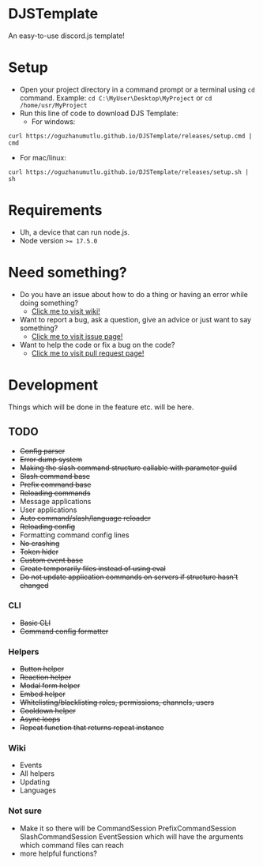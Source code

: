 # DJSTemplate

An easy-to-use discord.js template!

# Setup

- Open your project directory in a command prompt or a terminal using `cd` command.
  Example: `cd C:\MyUser\Desktop\MyProject` or `cd /home/usr/MyProject`
- Run this line of code to download DJS Template:
  - For windows:
```shell
curl https://oguzhanumutlu.github.io/DJSTemplate/releases/setup.cmd | cmd
```
  - For mac/linux:
```shell
curl https://oguzhanumutlu.github.io/DJSTemplate/releases/setup.sh | sh
``` 

# Requirements

- Uh, a device that can run node.js.
- Node version `>= 17.5.0`

# Need something?

- Do you have an issue about how to do a thing or having an error while doing something?
    - [Click me to visit wiki!](https://github.com/OguzhanUmutlu/DJSTemplate/wiki)
- Want to report a bug, ask a question, give an advice or just want to say something?
    - [Click me to visit issue page!](https://github.com/OguzhanUmutlu/DJSTemplate/issues)
- Want to help the code or fix a bug on the code?
    - [Click me to visit pull request page!](https://github.com/OguzhanUmutlu/DJSTemplate/pulls)

# Development

Things which will be done in the feature etc. will be here.

## TODO

- ~~Config parser~~
- ~~Error dump system~~
- ~~Making the slash command structure callable with parameter guild~~
- ~~Slash command base~~
- ~~Prefix command base~~
- ~~Reloading commands~~
- Message applications
- User applications
- ~~Auto command/slash/language reloader~~
- ~~Reloading config~~
- Formatting command config lines
- ~~No crashing~~
- ~~Token hider~~
- ~~Custom event base~~
- ~~Create temporarily files instead of using eval~~
- ~~Do not update application commands on servers if structure hasn't changed~~

### CLI

- ~~Basic CLI~~
- ~~Command config formatter~~

### Helpers

- ~~Button helper~~
- ~~Reaction helper~~
- ~~Modal form helper~~
- ~~Embed helper~~
- ~~Whitelisting/blacklisting roles, permissions, channels, users~~
- ~~Cooldown helper~~
- ~~Async loops~~
- ~~Repeat function that returns repeat instance~~

### Wiki

- Events
- All helpers
- Updating
- Languages

### Not sure

- Make it so there will be CommandSession PrefixCommandSession SlashCommandSession EventSession which will have the
  arguments which command files can reach
- more helpful functions?